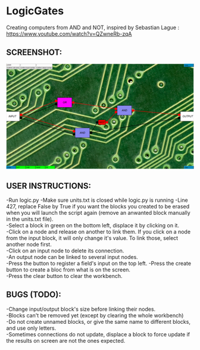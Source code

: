 # LogicGates
Creating computers from AND and NOT, inspired by Sebastian Lague : https://www.youtube.com/watch?v=QZwneRb-zqA

## SCREENSHOT:
![solarized palette](https://github.com/Yeb02/LogicGates/blob/main/screenshot.png)


## USER INSTRUCTIONS:  
-Run logic.py
-Make sure units.txt is closed while logic.py is running
-Line 427, replace False by True if you want the blocks you created to be erased when you will launch the script again (remove an anwanted block manually in the units.txt file).  
-Select a block in green on the bottom left, displace it by clicking on it.   
-Click on a node and release on another to link them. If you click on a node from the input block, it will only change it's value. To link those, select another node first.  
-Click on an input node to delete its connection.  
-An output node can be linked to several input nodes.  
-Press the button to register a field's input on the top left. 
-Press the create button to create a bloc from what is on the screen.  
-Press the clear button to clear the workbench.   


## BUGS (TODO):  
-Change input/output block's size before linking their nodes.   
-Blocks can't be removed yet (except by clearing the whole workbench)  
-Do not create unnamed blocks, or give the same name to different blocks, and use only letters.     
-Sometimes connections do not update, displace a block to force update if the results on screen are not the ones expected.   

